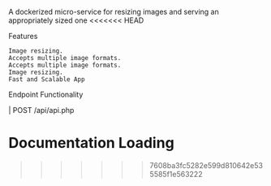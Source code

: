 A dockerized micro-service for resizing images and serving an appropriately sized one
<<<<<<< HEAD


Features

    Image resizing.
    Accepts multiple image formats.
    Accepts multiple image formats.
    Image resizing.
    Fast and Scalable App

Endpoint 	Functionality

| POST /api/api.php 

Documentation Loading
=======
>>>>>>> 7608ba3fc5282e599d810642e535585f1e563222

